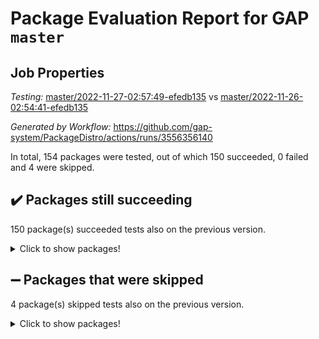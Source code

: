 # Package Evaluation Report for GAP `master`

## Job Properties

*Testing:* [master/2022-11-27-02:57:49-efedb135](https://github.com/gap-system/PackageDistro/blob/data/reports/master/2022-11-27-02:57:49-efedb135) vs [master/2022-11-26-02:54:41-efedb135](https://github.com/gap-system/PackageDistro/blob/data/reports/master/2022-11-26-02:54:41-efedb135)

*Generated by Workflow:* https://github.com/gap-system/PackageDistro/actions/runs/3556356140

In total, 154 packages were tested, out of which 150 succeeded, 0 failed and 4 were skipped.

## :heavy_check_mark: Packages still succeeding

150 package(s) succeeded tests also on the previous version.
<details><summary>Click to show packages!</summary>

- 4ti2interface 2022.09-01 [(success)](https://github.com/gap-system/PackageDistro/actions/runs/3556356140/jobs/5973731869)
- ace 5.6.1 [(success)](https://github.com/gap-system/PackageDistro/actions/runs/3556356140/jobs/5973731899)
- aclib 1.3.2 [(success)](https://github.com/gap-system/PackageDistro/actions/runs/3556356140/jobs/5973731918)
- agt 0.3 [(success)](https://github.com/gap-system/PackageDistro/actions/runs/3556356140/jobs/5973731937)
- alnuth 3.2.1 [(success)](https://github.com/gap-system/PackageDistro/actions/runs/3556356140/jobs/5973731953)
- anupq 3.2.6 [(success)](https://github.com/gap-system/PackageDistro/actions/runs/3556356140/jobs/5973731979)
- atlasrep 2.1.6 [(success)](https://github.com/gap-system/PackageDistro/actions/runs/3556356140/jobs/5973731995)
- autodoc 2022.10.20 [(success)](https://github.com/gap-system/PackageDistro/actions/runs/3556356140/jobs/5973732015)
- automata 1.15 [(success)](https://github.com/gap-system/PackageDistro/actions/runs/3556356140/jobs/5973732033)
- automgrp 1.3.2 [(success)](https://github.com/gap-system/PackageDistro/actions/runs/3556356140/jobs/5973732049)
- autpgrp 1.11 [(success)](https://github.com/gap-system/PackageDistro/actions/runs/3556356140/jobs/5973732064)
- cap 2022.11-16 [(success)](https://github.com/gap-system/PackageDistro/actions/runs/3556356140/jobs/5973732085)
- caratinterface 2.3.4 [(success)](https://github.com/gap-system/PackageDistro/actions/runs/3556356140/jobs/5973732107)
- cddinterface 2022.11.01 [(success)](https://github.com/gap-system/PackageDistro/actions/runs/3556356140/jobs/5973732127)
- circle 1.6.5 [(success)](https://github.com/gap-system/PackageDistro/actions/runs/3556356140/jobs/5973732144)
- classicpres 1.22 [(success)](https://github.com/gap-system/PackageDistro/actions/runs/3556356140/jobs/5973732166)
- cohomolo 1.6.10 [(success)](https://github.com/gap-system/PackageDistro/actions/runs/3556356140/jobs/5973732182)
- congruence 1.2.4 [(success)](https://github.com/gap-system/PackageDistro/actions/runs/3556356140/jobs/5973732198)
- corelg 1.56 [(success)](https://github.com/gap-system/PackageDistro/actions/runs/3556356140/jobs/5973732210)
- crime 1.6 [(success)](https://github.com/gap-system/PackageDistro/actions/runs/3556356140/jobs/5973732226)
- crisp 1.4.5 [(success)](https://github.com/gap-system/PackageDistro/actions/runs/3556356140/jobs/5973732248)
- crypting 0.10.4 [(success)](https://github.com/gap-system/PackageDistro/actions/runs/3556356140/jobs/5973732257)
- cryst 4.1.25 [(success)](https://github.com/gap-system/PackageDistro/actions/runs/3556356140/jobs/5973732283)
- crystcat 1.1.10 [(success)](https://github.com/gap-system/PackageDistro/actions/runs/3556356140/jobs/5973732307)
- ctbllib 1.3.4 [(success)](https://github.com/gap-system/PackageDistro/actions/runs/3556356140/jobs/5973732330)
- cubefree 1.19 [(success)](https://github.com/gap-system/PackageDistro/actions/runs/3556356140/jobs/5973732346)
- curlinterface 2.3.1 [(success)](https://github.com/gap-system/PackageDistro/actions/runs/3556356140/jobs/5973732357)
- cvec 2.7.6 [(success)](https://github.com/gap-system/PackageDistro/actions/runs/3556356140/jobs/5973732379)
- datastructures 0.3.0 [(success)](https://github.com/gap-system/PackageDistro/actions/runs/3556356140/jobs/5973732393)
- deepthought 1.0.6 [(success)](https://github.com/gap-system/PackageDistro/actions/runs/3556356140/jobs/5973732407)
- design 1.7 [(success)](https://github.com/gap-system/PackageDistro/actions/runs/3556356140/jobs/5973732427)
- difsets 2.3.1 [(success)](https://github.com/gap-system/PackageDistro/actions/runs/3556356140/jobs/5973732447)
- digraphs 1.6.0 [(success)](https://github.com/gap-system/PackageDistro/actions/runs/3556356140/jobs/5973732457)
- edim 1.3.6 [(success)](https://github.com/gap-system/PackageDistro/actions/runs/3556356140/jobs/5973732476)
- example 4.3.2 [(success)](https://github.com/gap-system/PackageDistro/actions/runs/3556356140/jobs/5973732485)
- examplesforhomalg 2022.10-01 [(success)](https://github.com/gap-system/PackageDistro/actions/runs/3556356140/jobs/5973732505)
- factint 1.6.3 [(success)](https://github.com/gap-system/PackageDistro/actions/runs/3556356140/jobs/5973732517)
- ferret 1.0.9 [(success)](https://github.com/gap-system/PackageDistro/actions/runs/3556356140/jobs/5973732526)
- fga 1.4.0 [(success)](https://github.com/gap-system/PackageDistro/actions/runs/3556356140/jobs/5973732536)
- fining 1.5.1 [(success)](https://github.com/gap-system/PackageDistro/actions/runs/3556356140/jobs/5973732550)
- float 1.0.3 [(success)](https://github.com/gap-system/PackageDistro/actions/runs/3556356140/jobs/5973732563)
- format 1.4.3 [(success)](https://github.com/gap-system/PackageDistro/actions/runs/3556356140/jobs/5973732578)
- forms 1.2.9 [(success)](https://github.com/gap-system/PackageDistro/actions/runs/3556356140/jobs/5973732603)
- fplsa 1.2.5 [(success)](https://github.com/gap-system/PackageDistro/actions/runs/3556356140/jobs/5973732645)
- fr 2.4.11 [(success)](https://github.com/gap-system/PackageDistro/actions/runs/3556356140/jobs/5973732693)
- francy 1.2.5 [(success)](https://github.com/gap-system/PackageDistro/actions/runs/3556356140/jobs/5973732748)
- fwtree 1.3 [(success)](https://github.com/gap-system/PackageDistro/actions/runs/3556356140/jobs/5973732804)
- gapdoc 1.6.6 [(success)](https://github.com/gap-system/PackageDistro/actions/runs/3556356140/jobs/5973732851)
- gauss 2022.11-01 [(success)](https://github.com/gap-system/PackageDistro/actions/runs/3556356140/jobs/5973732901)
- gaussforhomalg 2022.08-03 [(success)](https://github.com/gap-system/PackageDistro/actions/runs/3556356140/jobs/5973732953)
- gbnp 1.0.5 [(success)](https://github.com/gap-system/PackageDistro/actions/runs/3556356140/jobs/5973733006)
- generalizedmorphismsforcap 2022.11-01 [(success)](https://github.com/gap-system/PackageDistro/actions/runs/3556356140/jobs/5973733065)
- genss 1.6.8 [(success)](https://github.com/gap-system/PackageDistro/actions/runs/3556356140/jobs/5973733141)
- gradedmodules 2022.09-02 [(success)](https://github.com/gap-system/PackageDistro/actions/runs/3556356140/jobs/5973733187)
- gradedringforhomalg 2022.10-01 [(success)](https://github.com/gap-system/PackageDistro/actions/runs/3556356140/jobs/5973733266)
- grape 4.8.5 [(success)](https://github.com/gap-system/PackageDistro/actions/runs/3556356140/jobs/5973733328)
- groupoids 1.71 [(success)](https://github.com/gap-system/PackageDistro/actions/runs/3556356140/jobs/5973733379)
- grpconst 2.6.3 [(success)](https://github.com/gap-system/PackageDistro/actions/runs/3556356140/jobs/5973733423)
- guarana 0.96.3 [(success)](https://github.com/gap-system/PackageDistro/actions/runs/3556356140/jobs/5973733472)
- guava 3.17 [(success)](https://github.com/gap-system/PackageDistro/actions/runs/3556356140/jobs/5973733505)
- hap 1.47 [(success)](https://github.com/gap-system/PackageDistro/actions/runs/3556356140/jobs/5973733531)
- hapcryst 0.1.15 [(success)](https://github.com/gap-system/PackageDistro/actions/runs/3556356140/jobs/5973733563)
- hecke 1.5.3 [(success)](https://github.com/gap-system/PackageDistro/actions/runs/3556356140/jobs/5973733598)
- help 3.5 [(success)](https://github.com/gap-system/PackageDistro/actions/runs/3556356140/jobs/5973733636)
- homalg 2022.08-04 [(success)](https://github.com/gap-system/PackageDistro/actions/runs/3556356140/jobs/5973733688)
- homalgtocas 2022.11-02 [(success)](https://github.com/gap-system/PackageDistro/actions/runs/3556356140/jobs/5973733730)
- idrel 2.44 [(success)](https://github.com/gap-system/PackageDistro/actions/runs/3556356140/jobs/5973733790)
- images 1.3.1 [(success)](https://github.com/gap-system/PackageDistro/actions/runs/3556356140/jobs/5973733842)
- intpic 0.3.0 [(success)](https://github.com/gap-system/PackageDistro/actions/runs/3556356140/jobs/5973733898)
- io 4.8.0 [(success)](https://github.com/gap-system/PackageDistro/actions/runs/3556356140/jobs/5973733931)
- io_forhomalg 2022.11-01 [(success)](https://github.com/gap-system/PackageDistro/actions/runs/3556356140/jobs/5973733977)
- irredsol 1.4.4 [(success)](https://github.com/gap-system/PackageDistro/actions/runs/3556356140/jobs/5973734019)
- json 2.1.1 [(success)](https://github.com/gap-system/PackageDistro/actions/runs/3556356140/jobs/5973734053)
- jupyterkernel 1.4.1 [(success)](https://github.com/gap-system/PackageDistro/actions/runs/3556356140/jobs/5973734087)
- jupyterviz 1.5.6 [(success)](https://github.com/gap-system/PackageDistro/actions/runs/3556356140/jobs/5973734122)
- kan 1.34 [(success)](https://github.com/gap-system/PackageDistro/actions/runs/3556356140/jobs/5973734150)
- kbmag 1.5.10 [(success)](https://github.com/gap-system/PackageDistro/actions/runs/3556356140/jobs/5973734196)
- laguna 3.9.5 [(success)](https://github.com/gap-system/PackageDistro/actions/runs/3556356140/jobs/5973734232)
- liealgdb 2.2.1 [(success)](https://github.com/gap-system/PackageDistro/actions/runs/3556356140/jobs/5973734267)
- liepring 2.8 [(success)](https://github.com/gap-system/PackageDistro/actions/runs/3556356140/jobs/5973734287)
- liering 2.4.2 [(success)](https://github.com/gap-system/PackageDistro/actions/runs/3556356140/jobs/5973734310)
- linearalgebraforcap 2022.11-07 [(success)](https://github.com/gap-system/PackageDistro/actions/runs/3556356140/jobs/5973734327)
- localizeringforhomalg 2022.09-01 [(success)](https://github.com/gap-system/PackageDistro/actions/runs/3556356140/jobs/5973734348)
- loops 3.4.3 [(success)](https://github.com/gap-system/PackageDistro/actions/runs/3556356140/jobs/5973734377)
- lpres 1.0.3 [(success)](https://github.com/gap-system/PackageDistro/actions/runs/3556356140/jobs/5973734398)
- majoranaalgebras 1.5 [(success)](https://github.com/gap-system/PackageDistro/actions/runs/3556356140/jobs/5973734419)
- mapclass 1.4.6 [(success)](https://github.com/gap-system/PackageDistro/actions/runs/3556356140/jobs/5973734442)
- matgrp 0.70 [(success)](https://github.com/gap-system/PackageDistro/actions/runs/3556356140/jobs/5973734457)
- matricesforhomalg 2022.11-02 [(success)](https://github.com/gap-system/PackageDistro/actions/runs/3556356140/jobs/5973734472)
- modisom 2.5.3 [(success)](https://github.com/gap-system/PackageDistro/actions/runs/3556356140/jobs/5973734490)
- modulepresentationsforcap 2022.11-02 [(success)](https://github.com/gap-system/PackageDistro/actions/runs/3556356140/jobs/5973734507)
- modules 2022.09-01 [(success)](https://github.com/gap-system/PackageDistro/actions/runs/3556356140/jobs/5973734523)
- monoidalcategories 2022.11-02 [(success)](https://github.com/gap-system/PackageDistro/actions/runs/3556356140/jobs/5973734537)
- nconvex 2022.09-01 [(success)](https://github.com/gap-system/PackageDistro/actions/runs/3556356140/jobs/5973734558)
- nilmat 1.4.2 [(success)](https://github.com/gap-system/PackageDistro/actions/runs/3556356140/jobs/5973734579)
- nock 1.5 [(success)](https://github.com/gap-system/PackageDistro/actions/runs/3556356140/jobs/5973734593)
- normalizinterface 1.3.5 [(success)](https://github.com/gap-system/PackageDistro/actions/runs/3556356140/jobs/5973734609)
- nq 2.5.9 [(success)](https://github.com/gap-system/PackageDistro/actions/runs/3556356140/jobs/5973734636)
- numericalsgps 1.3.1 [(success)](https://github.com/gap-system/PackageDistro/actions/runs/3556356140/jobs/5973734660)
- openmath 11.5.1 [(success)](https://github.com/gap-system/PackageDistro/actions/runs/3556356140/jobs/5973734680)
- orb 4.9.0 [(success)](https://github.com/gap-system/PackageDistro/actions/runs/3556356140/jobs/5973734701)
- packagemanager 1.3.2 [(success)](https://github.com/gap-system/PackageDistro/actions/runs/3556356140/jobs/5973734731)
- patternclass 2.4.3 [(success)](https://github.com/gap-system/PackageDistro/actions/runs/3556356140/jobs/5973734752)
- permut 2.0.4 [(success)](https://github.com/gap-system/PackageDistro/actions/runs/3556356140/jobs/5973734778)
- polenta 1.3.10 [(success)](https://github.com/gap-system/PackageDistro/actions/runs/3556356140/jobs/5973734797)
- polymaking 0.8.6 [(success)](https://github.com/gap-system/PackageDistro/actions/runs/3556356140/jobs/5973734816)
- primgrp 3.4.2 [(success)](https://github.com/gap-system/PackageDistro/actions/runs/3556356140/jobs/5973734832)
- profiling 2.5.1 [(success)](https://github.com/gap-system/PackageDistro/actions/runs/3556356140/jobs/5973734849)
- qpa 1.34 [(success)](https://github.com/gap-system/PackageDistro/actions/runs/3556356140/jobs/5973734867)
- quagroup 1.8.3 [(success)](https://github.com/gap-system/PackageDistro/actions/runs/3556356140/jobs/5973734887)
- radiroot 2.9 [(success)](https://github.com/gap-system/PackageDistro/actions/runs/3556356140/jobs/5973734910)
- rcwa 4.7.0 [(success)](https://github.com/gap-system/PackageDistro/actions/runs/3556356140/jobs/5973734936)
- rds 1.8 [(success)](https://github.com/gap-system/PackageDistro/actions/runs/3556356140/jobs/5973734958)
- recog 1.4.2 [(success)](https://github.com/gap-system/PackageDistro/actions/runs/3556356140/jobs/5973734981)
- repndecomp 1.2.1 [(success)](https://github.com/gap-system/PackageDistro/actions/runs/3556356140/jobs/5973735002)
- repsn 3.1.0 [(success)](https://github.com/gap-system/PackageDistro/actions/runs/3556356140/jobs/5973735022)
- resclasses 4.7.3 [(success)](https://github.com/gap-system/PackageDistro/actions/runs/3556356140/jobs/5973735039)
- ringsforhomalg 2022.11-01 [(success)](https://github.com/gap-system/PackageDistro/actions/runs/3556356140/jobs/5973735060)
- sco 2022.09-01 [(success)](https://github.com/gap-system/PackageDistro/actions/runs/3556356140/jobs/5973735081)
- scscp 2.3.1 [(success)](https://github.com/gap-system/PackageDistro/actions/runs/3556356140/jobs/5973735099)
- semigroups 5.1.0 [(success)](https://github.com/gap-system/PackageDistro/actions/runs/3556356140/jobs/5973735184)
- sglppow 2.3 [(success)](https://github.com/gap-system/PackageDistro/actions/runs/3556356140/jobs/5973735212)
- sgpviz 0.999.5 [(success)](https://github.com/gap-system/PackageDistro/actions/runs/3556356140/jobs/5973735238)
- simpcomp 2.1.14 [(success)](https://github.com/gap-system/PackageDistro/actions/runs/3556356140/jobs/5973735267)
- singular 2022.09.23 [(success)](https://github.com/gap-system/PackageDistro/actions/runs/3556356140/jobs/5973735289)
- sla 1.5.3 [(success)](https://github.com/gap-system/PackageDistro/actions/runs/3556356140/jobs/5973735311)
- smallgrp 1.5.1 [(success)](https://github.com/gap-system/PackageDistro/actions/runs/3556356140/jobs/5973735337)
- smallsemi 0.6.13 [(success)](https://github.com/gap-system/PackageDistro/actions/runs/3556356140/jobs/5973735359)
- sonata 2.9.5 [(success)](https://github.com/gap-system/PackageDistro/actions/runs/3556356140/jobs/5973735385)
- sophus 1.27 [(success)](https://github.com/gap-system/PackageDistro/actions/runs/3556356140/jobs/5973735403)
- spinsym 1.5.2 [(success)](https://github.com/gap-system/PackageDistro/actions/runs/3556356140/jobs/5973735419)
- standardff 0.9.4 [(success)](https://github.com/gap-system/PackageDistro/actions/runs/3556356140/jobs/5973735437)
- symbcompcc 1.3.2 [(success)](https://github.com/gap-system/PackageDistro/actions/runs/3556356140/jobs/5973735459)
- thelma 1.3 [(success)](https://github.com/gap-system/PackageDistro/actions/runs/3556356140/jobs/5973735483)
- tomlib 1.2.9 [(success)](https://github.com/gap-system/PackageDistro/actions/runs/3556356140/jobs/5973735501)
- toolsforhomalg 2022.10-01 [(success)](https://github.com/gap-system/PackageDistro/actions/runs/3556356140/jobs/5973735518)
- toric 1.9.5 [(success)](https://github.com/gap-system/PackageDistro/actions/runs/3556356140/jobs/5973735539)
- toricvarieties 2022.07.13 [(success)](https://github.com/gap-system/PackageDistro/actions/runs/3556356140/jobs/5973735563)
- transgrp 3.6.3 [(success)](https://github.com/gap-system/PackageDistro/actions/runs/3556356140/jobs/5973735586)
- ugaly 4.0.3 [(success)](https://github.com/gap-system/PackageDistro/actions/runs/3556356140/jobs/5973735601)
- unipot 1.5 [(success)](https://github.com/gap-system/PackageDistro/actions/runs/3556356140/jobs/5973735615)
- unitlib 4.1.0 [(success)](https://github.com/gap-system/PackageDistro/actions/runs/3556356140/jobs/5973735631)
- utils 0.78 [(success)](https://github.com/gap-system/PackageDistro/actions/runs/3556356140/jobs/5973735646)
- uuid 0.7 [(success)](https://github.com/gap-system/PackageDistro/actions/runs/3556356140/jobs/5973735660)
- walrus 0.9991 [(success)](https://github.com/gap-system/PackageDistro/actions/runs/3556356140/jobs/5973735667)
- wedderga 4.10.2 [(success)](https://github.com/gap-system/PackageDistro/actions/runs/3556356140/jobs/5973735685)
- xmod 2.88 [(success)](https://github.com/gap-system/PackageDistro/actions/runs/3556356140/jobs/5973735696)
- xmodalg 1.22 [(success)](https://github.com/gap-system/PackageDistro/actions/runs/3556356140/jobs/5973735713)
- yangbaxter 0.10.1 [(success)](https://github.com/gap-system/PackageDistro/actions/runs/3556356140/jobs/5973735730)
- zeromqinterface 0.14 [(success)](https://github.com/gap-system/PackageDistro/actions/runs/3556356140/jobs/5973735745)
</details>

## :heavy_minus_sign: Packages that were skipped

4 package(s) skipped tests also on the previous version.
<details><summary>Click to show packages!</summary>

- browse 1.8.18 [(skipped)](https://github.com/gap-system/PackageDistro/actions/runs/3556356140/jobs/5973659503)
- itc 1.5.1 [(skipped)](https://github.com/gap-system/PackageDistro/actions/runs/3556356140/jobs/5973659503)
- polycyclic 2.16 [(skipped)](https://github.com/gap-system/PackageDistro/actions/runs/3556356140/jobs/5973659503)
- xgap 4.31 [(skipped)](https://github.com/gap-system/PackageDistro/actions/runs/3556356140/jobs/5973659503)
</details>

